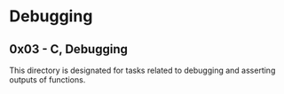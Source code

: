 # Debugging
## 0x03 - C, Debugging
This directory is designated for tasks related to debugging and asserting outputs of functions.
